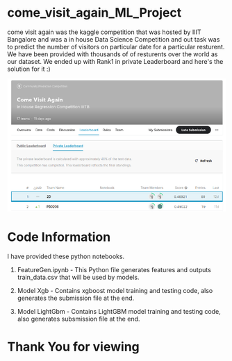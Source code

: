 # come_visit_again_ML_Project
come visit again was the kaggle competition that was hosted by IIIT Bangalore and was a in house Data Science Competition and out task was to predict the number of visitors on particular date for a particular resturent. We have been provided with thousands of of resturents over the world as our dataset. We ended up with Rank1 in private Leaderboard and here's the solution for it :)


![Screenshot](leader.png)

# Code Information

I have provided these python notebooks.

1) FeatureGen.ipynb - This Python file generates features and outputs train_data.csv that will be used by models.

2) Model Xgb - Contains xgboost model training and testing code, also generates the submission file at the end.

3) Model LightGbm - Contains LightGBM model training and testing code, also generates subsmission file at the end.


# Thank You for viewing 

